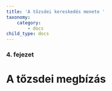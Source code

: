 ```yaml
---
title: 'A tőzsdei kereskedés menete '
taxonomy:
    category:
        - docs
child_type: docs
---
```


### 4. fejezet
# A tőzsdei megbízás